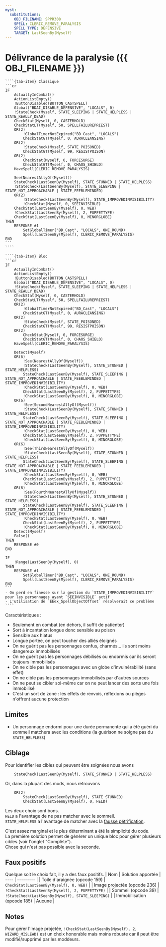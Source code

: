 ```yaml
---
myst:
  substitutions:
    OBJ_FILENAME: SPPR308
    SPELL: CLERIC_REMOVE_PARALYSIS
    SPELL_TYPE: DEFENSIVE
    TARGET: LastSeenBy(Myself)
---
```


# Délivrance de la paralysie ({{ OBJ_FILENAME }})

`````{tab-set}
````{tab-item} Classique
```cr
IF
    ActuallyInCombat()
    ActionListEmpty()
    !ButtonDisabled(BUTTON_CASTSPELL)
    Global("BDAI_DISABLE_DEFENSIVE", "LOCALS", 0)
    !StateCheck(Myself, STATE_SLEEPING | STATE_HELPLESS | STATE_REALLY_DEAD)
    CheckStat(Myself, 0, CASTERHOLD)
    CheckStatLT(Myself, 50, SPELLFAILUREPRIEST)
    OR(2)
        !GlobalTimerNotExpired("BD_Cast", "LOCALS")
        CheckStatGT(Myself, 0, AURACLEANSING)
    OR(2)
        !StateCheck(Myself, STATE_POISONED)
        CheckStatGT(Myself, 99, RESISTPOISON)
    OR(2)
        CheckStat(Myself, 0, FORCESURGE)
        CheckStatGT(Myself, 0, CHAOS_SHIELD)
    HaveSpell(CLERIC_REMOVE_PARALYSIS)

    See(NearestAllyOf(Myself))
    StateCheck(LastSeenBy(Myself), STATE_STUNNED | STATE_HELPLESS)
    !StateCheck(LastSeenBy(Myself), STATE_SLEEPING | STATE_NOT_APPROACHABLE | STATE_FEEBLEMINDED)
    OR(2)
        !StateCheck(LastSeenBy(Myself), STATE_IMPROVEDINVISIBILITY)
        !CheckStat(Myself, 0, SEEINVISIBLE)
    CheckStat(LastSeenBy(Myself), 0, WEB)
    !CheckStat(LastSeenBy(Myself), 2, PUPPETTYPE)
    CheckStat(LastSeenBy(Myself), 0, MINORGLOBE)
THEN
    RESPONSE #1
        SetGlobalTimer("BD_Cast", "LOCALS", ONE_ROUND)
        Spell(LastSeenBy(Myself), CLERIC_REMOVE_PARALYSIS)
END
```
````

````{tab-item} Bloc
```cr
IF
    ActuallyInCombat()
    ActionListEmpty()
    !ButtonDisabled(BUTTON_CASTSPELL)
    Global("BDAI_DISABLE_DEFENSIVE", "LOCALS", 0)
    !StateCheck(Myself, STATE_SLEEPING | STATE_HELPLESS | STATE_REALLY_DEAD)
    CheckStat(Myself, 0, CASTERHOLD)
    CheckStatLT(Myself, 50, SPELLFAILUREPRIEST)
    OR(2)
        !GlobalTimerNotExpired("BD_Cast", "LOCALS")
        CheckStatGT(Myself, 0, AURACLEANSING)
    OR(2)
        !StateCheck(Myself, STATE_POISONED)
        CheckStatGT(Myself, 99, RESISTPOISON)
    OR(2)
        CheckStat(Myself, 0, FORCESURGE)
        CheckStatGT(Myself, 0, CHAOS_SHIELD)
    HaveSpell(CLERIC_REMOVE_PARALYSIS)

    Detect(Myself)
    OR(6)
        !See(NearestAllyOf(Myself))
        !StateCheck(LastSeenBy(Myself), STATE_STUNNED | STATE_HELPLESS)
        StateCheck(LastSeenBy(Myself), STATE_SLEEPING | STATE_NOT_APPROACHABLE | STATE_FEEBLEMINDED | STATE_IMPROVEDINVISIBILITY)
        !CheckStat(LastSeenBy(Myself), 0, WEB)
        CheckStat(LastSeenBy(Myself), 2, PUPPETTYPE)
        !CheckStat(LastSeenBy(Myself), 0, MINORGLOBE)
    OR(6)
        !See(SecondNearestAllyOf(Myself))
        !StateCheck(LastSeenBy(Myself), STATE_STUNNED | STATE_HELPLESS)
        StateCheck(LastSeenBy(Myself), STATE_SLEEPING | STATE_NOT_APPROACHABLE | STATE_FEEBLEMINDED | STATE_IMPROVEDINVISIBILITY)
        !CheckStat(LastSeenBy(Myself), 0, WEB)
        CheckStat(LastSeenBy(Myself), 2, PUPPETTYPE)
        !CheckStat(LastSeenBy(Myself), 0, MINORGLOBE)
    OR(6)
        !See(ThirdNearestAllyOf(Myself))
        !StateCheck(LastSeenBy(Myself), STATE_STUNNED | STATE_HELPLESS)
        StateCheck(LastSeenBy(Myself), STATE_SLEEPING | STATE_NOT_APPROACHABLE | STATE_FEEBLEMINDED | STATE_IMPROVEDINVISIBILITY)
        !CheckStat(LastSeenBy(Myself), 0, WEB)
        CheckStat(LastSeenBy(Myself), 2, PUPPETTYPE)
        !CheckStat(LastSeenBy(Myself), 0, MINORGLOBE)
    OR(6)
        !See(FourthNearestAllyOf(Myself))
        !StateCheck(LastSeenBy(Myself), STATE_STUNNED | STATE_HELPLESS)
        StateCheck(LastSeenBy(Myself), STATE_SLEEPING | STATE_NOT_APPROACHABLE | STATE_FEEBLEMINDED | STATE_IMPROVEDINVISIBILITY)
        !CheckStat(LastSeenBy(Myself), 0, WEB)
        CheckStat(LastSeenBy(Myself), 2, PUPPETTYPE)
        !CheckStat(LastSeenBy(Myself), 0, MINORGLOBE)
    Detect(Myself)
    False()
THEN
    RESPONSE #0
END

IF
    !Range(LastSeenBy(Myself), 0)
THEN
    RESPONSE #1
        SetGlobalTimer("BD_Cast", "LOCALS", ONE_ROUND)
        Spell(LastSeenBy(Myself), CLERIC_REMOVE_PARALYSIS)
END
```
- On perd en finesse sur la gestion du `STATE_IMPROVEDINVISIBILITY` pour les personnages ayant `SEEINVISIBLE` actif
- L'utilisation de `EEex_SpellObjectOffset` résolverait ce problème
````
`````

Caractéristiques :
- Seulement en combat (en dehors, il suffit de patienter)
- Sort à incantation longue donc sensible au poison
- Sensible aux hiatus
- Longue portée, on peut toucher des alliés éloignés
- On ne guérit pas les personnages confus, charmés… ils sont moins dangereux immobilisés
- On ne guérit pas les personnages débilisés ou endormis car ils seront toujours immobilisés
- On ne cible pas les personnages avec un globe d'invulnérabilité (sans effet)
- On ne cible pas les personnages immobilisés par d'autres sources
- On ne peut se cibler soi-même car on ne peut lancer des sorts une fois immobilisé
- C'est un sort de zone : les effets de renvois, réflexions ou pièges n'offrent aucune protection


## Limites

- Un personnage endormi pour une durée permanente qui a été guéri du sommeil matchera avec les conditions (la guérison ne soigne pas du `STATE_HELPLESS`)


## Ciblage

Pour identifier les cibles qui peuvent être soignées nous avons
```cr
    StateCheck(LastSeenBy(Myself), STATE_STUNNED | STATE_HELPLESS)
```

Or, dans la plupart des mods, nous retrouvons
```cr
    OR(2)
        StateCheck(LastSeenBy(Myself), STATE_STUNNED)
        CheckStat(LastSeenBy(Myself), 0, HELD)
```

Les deux choix sont bons.\
`HELD` a l'avantage de ne pas matcher avec le sommeil.\
`STATE_HELPLESS` a l'avantage de matcher avec la [fausse pétrification](https://gibberlings3.github.io/iesdp/opcodes/bgee.htm#op109).

C'est assez marginal et le plus déterminant a été la simplicité du code.\
La première solution permet de générer un unique bloc pour gérer plusieurs cibles (voir l'onglet "Complète").\
Chose qui n'est pas possible avec la seconde.

## Faux positifs

Quelque soit le choix fait, il y a des faux positifs.
| Nom | Solution apportée
| ---- | --------- |
| Toile d'araignée (opcode 159) | `CheckStat(LastSeenBy(Myself), 0, WEB)` |
| Image projectée (opcode 236) | `!CheckStat(LastSeenBy(Myself), 2, PUPPETTYPE)` |
| Sommeil (opcode 39) | `!StateCheck(LastSeenBy(Myself), STATE_SLEEPING)` |
| Immobilisation (opcode 185) | Aucune |

## Notes

Pour gérer l'image projetée, `!CheckStat(LastSeenBy(Myself), 2, WIZARD_MISLEAD)` est un choix honorable mais moins robuste car il peut être modifié/supprimé par les moddeurs.
